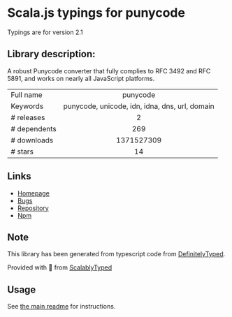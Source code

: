
# Scala.js typings for punycode

Typings are for version 2.1

## Library description:
A robust Punycode converter that fully complies to RFC 3492 and RFC 5891, and works on nearly all JavaScript platforms.

|                    |                 |
| ------------------ | :-------------: |
| Full name          | punycode |
| Keywords           | punycode, unicode, idn, idna, dns, url, domain |
| # releases         | 2 |
| # dependents       | 269 |
| # downloads        | 1371527309 |
| # stars            | 14 |

## Links
- [Homepage](https://mths.be/punycode)
- [Bugs](https://github.com/bestiejs/punycode.js/issues)
- [Repository](https://github.com/bestiejs/punycode.js)
- [Npm](https://www.npmjs.com/package/punycode)
    


## Note
This library has been generated from typescript code from [DefinitelyTyped](https://definitelytyped.org).

Provided with :purple_heart: from [ScalablyTyped](https://github.com/oyvindberg/ScalablyTyped)

## Usage
See [the main readme](../../readme.md) for instructions.



